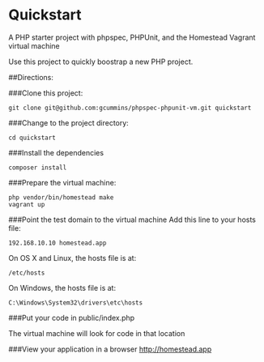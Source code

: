 # Quickstart 
A PHP starter project with phpspec, PHPUnit, and the Homestead Vagrant virtual machine

Use this project to quickly boostrap a new PHP project.

##Directions:

###Clone this project:

`git clone git@github.com:gcummins/phpspec-phpunit-vm.git quickstart`

###Change to the project directory:

`cd quickstart`

###Install the dependencies

`composer install`

###Prepare the virtual machine:

```
php vendor/bin/homestead make
vagrant up
```

###Point the test domain to the virtual machine
Add this line to your hosts file:

`192.168.10.10 homestead.app`

On OS X and Linux, the hosts file is at:

`/etc/hosts`

On Windows, the hosts file is at:

`C:\Windows\System32\drivers\etc\hosts`

###Put your code in public/index.php

The virtual machine will look for code in that location

###View your application in a browser
http://homestead.app
